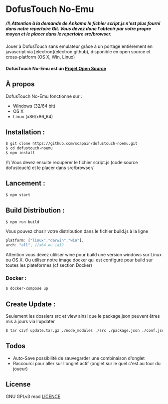 # DofusTouch No-Emu
##### **/!\ Attention** à la demande de Ankama le fichier script.js n'est plus fourni dans notre repertoire Git. Vous devez donc l'obtenir par votre propre moyen et le placer dans le repertoire src/browser.
Jouer à DofusTouch sans emulateur grâce à un portage entiérement en javascript via [electron](electron github), disponible en open source et cross-platform (OS X, Win, Linux)
#### DofusTouch No-Emu est un [Projet Open Source](http://openopensource.org/)


## À propos
DofusTouch No-Emu fonctionne sur :
 - Windows (32/64 bit)
 - OS X
 - Linux (x86/x86_64)

## Installation :
```sh
$ git clone https://github.com/scapain/dofustouch-noemu.git
$ cd dofustouch-noemu
$ npm install
```
/!\ Vous devez ensuite recupérer le fichier script.js (code source dofustouch) et le placer dans src/browser/

## Lancement :
```sh
$ npm start
```

## Build Distribution :
```sh
$ npm run build
```

Vous pouvez chosir votre distribution dans le fichier build.js à la ligne
```js
platform: ["linux","darwin","win"],
arch: "all", //x64 ou ia32
```
Attention vous devez utiliser wine pour build une version windows sur Linux ou OS X.
Ou utiliser notre image docker qui est configuré pour build sur toutes les plateformes (cf section Docker)

### Docker :
```sh
$ docker-compose up
```

## Create Update :
Seulement les dossiers src et view ainsi que le package.json peuvent êtres mis à jours via l'updater
```sh
$ tar czvf update.tar.gz ./node_modules ./src ./package.json ./conf.json
```

## Todos

 - Auto-Save possibilité de sauvegarder une combinaison d'onglet
 - Raccourci pour aller sur l'onglet actif (onglet sur le quel c'est au tour du joueur)

License
----

GNU GPLv3 read [LICENCE](https://github.com/scapain/dofustouch-noemu/blob/master/LICENCE)
